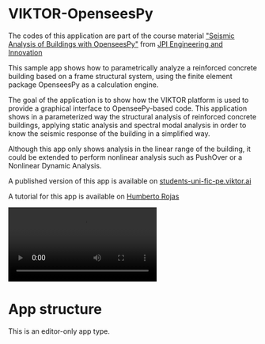 # VIKTOR-OpenseesPy

The codes of this application are part of the course material ["Seismic Analysis of Buildings with OpenseesPy"](http://jpi-ingenieria.online/courses/course-v1:JPI-INGENIERIA+ASEP+2022_T1/about) from [JPI Engineering and Innovation](https://jpi-ingenieria.com/python_ingenieria.html)

This sample app shows how to parametrically analyze a reinforced concrete building based on a frame structural system, using the finite element package OpenseesPy as a calculation engine.

The goal of the application is to show how the VIKTOR platform is used to provide a graphical interface to OpenseePy-based code. This application shows in a parameterized way the structural analysis of reinforced concrete buildings, applying static analysis and spectral modal analysis in order to know the seismic response of the building in a simplified way.

Although this app only shows analysis in the linear range of the building, it could be extended to perform nonlinear analysis such as PushOver or a Nonlinear Dynamic Analysis.

A published version of this app is available on [students-uni-fic-pe.viktor.ai](https://students-uni-fic-pe.viktor.ai/public/viktor-opensees)

A tutorial for this app is available on [Humberto Rojas](https://www.linkedin.com/posts/humberto-rojas-huaroto-63908321a_openseespy-webapp-openseespy-ugcPost-7032172680837496833-MlbS?utm_source=share&utm_medium=member_desktop)

![](resources/Viktor-Opensees.mp4)


# App structure
This is an editor-only app type.
